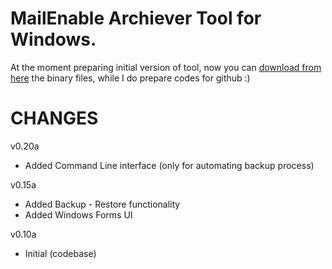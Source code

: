 MailEnable Archiever Tool for Windows.
============

At the moment preparing initial version of tool, now you can <a href='#'>download from here</a> the binary files, while I do prepare codes for github :)

CHANGES
============

v0.20a
  + Added Command Line interface (only for automating backup process)
  
v0.15a
  + Added Backup - Restore functionality
  + Added Windows Forms UI

v0.10a 
  + Initial (codebase)
